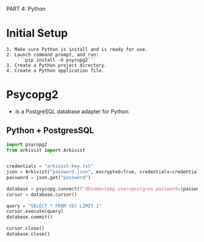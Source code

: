 PART 4: Python 
 
# Initial Setup 
    1. Make sure Python is install and is ready for use. 
    2. Launch command prompt, and run: 
        ```pip install -U psycopg2``` 
    3. Create a Python project directory. 
    4. Create a Python application file. 

# Psycopg2
 * Is a PostgreSQL database adapter for Python.

## Python + PostgresSQL 
```python 
import psycopg2 
from arkivist import Arkivist


credentials = "arkivist-key.txt"
json = Arkivist("password.json", encrypted=True, credentials=credentials)
password = json.get("password")
 
database = psycopg.connect(f"dbname=temp user=postgres password={password}") 
cursor = database.cursor() 
 
query = "SELECT * FROM tbl LIMIT 1" 
cursor.execute(query) 
database.commit() 
 
cursor.close() 
database.close() 
```